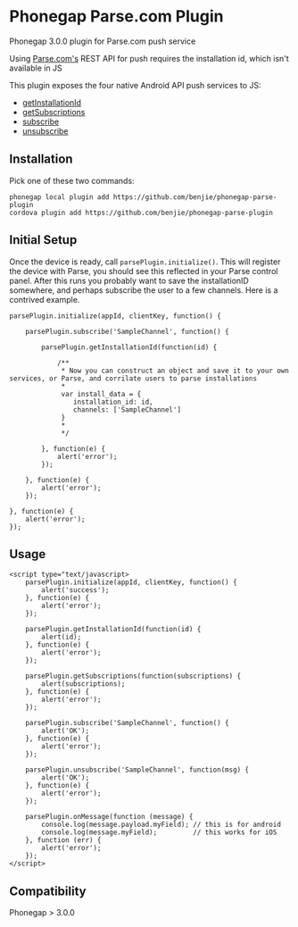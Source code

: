 Phonegap Parse.com Plugin
=========================

Phonegap 3.0.0 plugin for Parse.com push service

Using [Parse.com's](http://parse.com) REST API for push requires the installation id, which isn't available in JS

This plugin exposes the four native Android API push services to JS:
* <a href="https://www.parse.com/docs/android/api/com/parse/ParseInstallation.html#getInstallationId()">getInstallationId</a>
* <a href="https://www.parse.com/docs/android/api/com/parse/PushService.html#getSubscriptions(android.content.Context)">getSubscriptions</a>
* <a href="https://www.parse.com/docs/android/api/com/parse/PushService.html#subscribe(android.content.Context, java.lang.String, java.lang.Class, int)">subscribe</a>
* <a href="https://www.parse.com/docs/android/api/com/parse/PushService.html#unsubscribe(android.content.Context, java.lang.String)">unsubscribe</a>

Installation
------------

Pick one of these two commands:

```
phonegap local plugin add https://github.com/benjie/phonegap-parse-plugin
cordova plugin add https://github.com/benjie/phonegap-parse-plugin
```

Initial Setup
-------------

Once the device is ready, call ```parsePlugin.initialize()```. This will register the device with Parse, you should see this reflected in your Parse control panel. After this runs you probably want to save the installationID somewhere, and perhaps subscribe the user to a few channels. Here is a contrived example.

```
parsePlugin.initialize(appId, clientKey, function() {

	parsePlugin.subscribe('SampleChannel', function() {

		parsePlugin.getInstallationId(function(id) {

			/**
			 * Now you can construct an object and save it to your own services, or Parse, and corrilate users to parse installations
			 *
			 var install_data = {
			  	installation_id: id,
			  	channels: ['SampleChannel']
			 }
			 *
			 */

		}, function(e) {
			alert('error');
		});

	}, function(e) {
		alert('error');
	});

}, function(e) {
	alert('error');
});

```


Usage
-----
```
<script type="text/javascript>
	parsePlugin.initialize(appId, clientKey, function() {
		alert('success');
	}, function(e) {
		alert('error');
	});

	parsePlugin.getInstallationId(function(id) {
		alert(id);
	}, function(e) {
		alert('error');
	});

	parsePlugin.getSubscriptions(function(subscriptions) {
		alert(subscriptions);
	}, function(e) {
		alert('error');
	});

	parsePlugin.subscribe('SampleChannel', function() {
		alert('OK');
	}, function(e) {
		alert('error');
	});

	parsePlugin.unsubscribe('SampleChannel', function(msg) {
		alert('OK');
	}, function(e) {
		alert('error');
	});

	parsePlugin.onMessage(function (message) {
		console.log(message.payload.myField); // this is for android
		console.log(message.myField);         // this works for iOS
	}, function (err) {
		alert('error');
	});
</script>
```

Compatibility
-------------
Phonegap > 3.0.0
